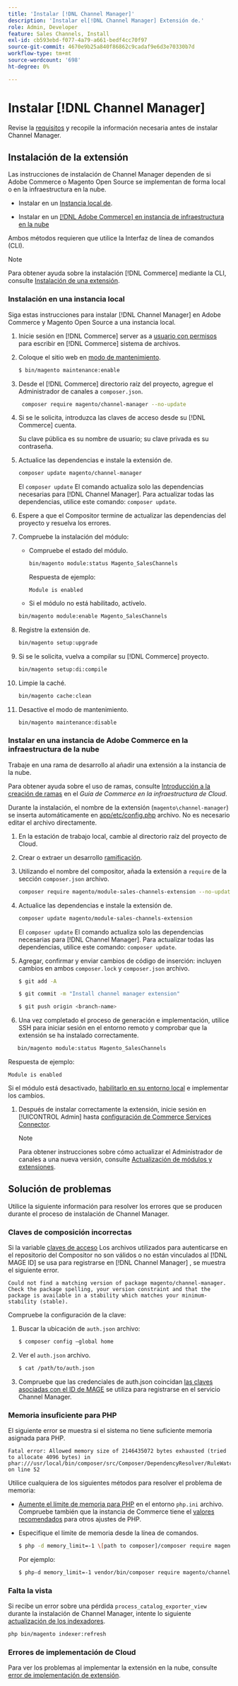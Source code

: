 ```yaml
---
title: 'Instalar [!DNL Channel Manager]'
description: 'Instalar el[!DNL Channel Manager] Extensión de.'
role: Admin, Developer
feature: Sales Channels, Install
exl-id: cb593ebd-f077-4a79-a661-bedf4cc70f97
source-git-commit: 4670e9b25a840f86862c9cadaf9e6d3e70330b7d
workflow-type: tm+mt
source-wordcount: '698'
ht-degree: 0%

---
```



# Instalar [!DNL Channel Manager]

Revise la [requisitos](onboard.md#requirements) y recopile la información necesaria antes de instalar Channel Manager.

## Instalación de la extensión

Las instrucciones de instalación de Channel Manager dependen de si Adobe Commerce o Magento Open Source se implementan de forma local o en la infraestructura en la nube.

- Instalar en un [Instancia local de](#install-on-an-on-premises-instance).

- Instalar en un [[!DNL Adobe Commerce] en instancia de infraestructura en la nube](#install-adobe-commerce-on-cloud-infrastructure)

Ambos métodos requieren que utilice la Interfaz de línea de comandos (CLI).

>[!NOTE]
>
>Para obtener ayuda sobre la instalación [!DNL Commerce] mediante la CLI, consulte [Instalación de una extensión](https://experienceleague.adobe.com/docs/commerce-operations/installation-guide/tutorials/extensions.html).

### Instalación en una instancia local

Siga estas instrucciones para instalar [!DNL Channel Manager] en Adobe Commerce y Magento Open Source a una instancia local.

1. Inicie sesión en [!DNL Commerce] server as a [usuario con permisos](https://experienceleague.adobe.com/docs/commerce-operations/installation-guide/prerequisites/file-system/configure-permissions.html) para escribir en [!DNL Commerce] sistema de archivos.

1. Coloque el sitio web en [modo de mantenimiento](https://experienceleague.adobe.com/docs/commerce-operations/installation-guide/tutorials/maintenance-mode.html).

   ```bash
   $ bin/magento maintenance:enable
   ```

1. Desde el [!DNL Commerce] directorio raíz del proyecto, agregue el Administrador de canales a `composer.json`.

   ```bash
    composer require magento/channel-manager --no-update
   ```

1. Si se le solicita, introduzca las claves de acceso desde su [!DNL Commerce] cuenta.

   Su clave pública es su nombre de usuario; su clave privada es su contraseña.

1. Actualice las dependencias e instale la extensión de.

   ```bash
   composer update magento/channel-manager
   ```

   El `composer update` El comando actualiza solo las dependencias necesarias para [!DNL Channel Manager]. Para actualizar todas las dependencias, utilice este comando: `composer update`.

1. Espere a que el Compositor termine de actualizar las dependencias del proyecto y resuelva los errores.

1. Compruebe la instalación del módulo:

   - Compruebe el estado del módulo.

     ```bash
     bin/magento module:status Magento_SalesChannels
     ```

     Respuesta de ejemplo:

     ```terminal
     Module is enabled
     ```

   - Si el módulo no está habilitado, actívelo.

   ```bash
   bin/magento module:enable Magento_SalesChannels
   ```

1. Registre la extensión de.

   ```bash
   bin/magento setup:upgrade
   ```

1. Si se le solicita, vuelva a compilar su [!DNL Commerce] proyecto.

   ```bash
   bin/magento setup:di:compile
   ```

1. Limpie la caché.

   ```bash
   bin/magento cache:clean
   ```

1. Desactive el modo de mantenimiento.

   ```bash
   bin/magento maintenance:disable
   ```

### Instalar en una instancia de Adobe Commerce en la infraestructura de la nube

Trabaje en una rama de desarrollo al añadir una extensión a la instancia de la nube.

Para obtener ayuda sobre el uso de ramas, consulte [Introducción a la creación de ramas](https://experienceleague.adobe.com/docs/commerce-cloud-service/user-guide/develop/cli-branches.html) en el _Guía de Commerce en la infraestructura de Cloud_.

Durante la instalación, el nombre de la extensión (`magento\channel-manager`) se inserta automáticamente en [app/etc/config.php](https://experienceleague.adobe.com/docs/commerce-cloud-service/user-guide/configure-store/store-settings.html) archivo. No es necesario editar el archivo directamente.

1. En la estación de trabajo local, cambie al directorio raíz del proyecto de Cloud.

1. Crear o extraer un desarrollo [ramificación](https://experienceleague.adobe.com/docs/commerce-cloud-service/user-guide/develop/cli-branches.html).

1. Utilizando el nombre del compositor, añada la extensión a `require` de la sección `composer.json` archivo.

   ```bash
   composer require magento/module-sales-channels-extension --no-update
   ```

1. Actualice las dependencias e instale la extensión de.

   ```bash
   composer update magento/module-sales-channels-extension
   ```

   El `composer update` El comando actualiza solo las dependencias necesarias para [!DNL Channel Manager]. Para actualizar todas las dependencias, utilice este comando: `composer update`.

1. Agregar, confirmar y enviar cambios de código de inserción: incluyen cambios en ambos `composer.lock` y `composer.json` archivo.

   ```bash
   $ git add -A
   ```

   ```bash
   $ git commit -m "Install channel manager extension" 
   ```

   ```bash
   $ git push origin <branch-name>
   ```

1. Una vez completado el proceso de generación e implementación, utilice SSH para iniciar sesión en el entorno remoto y comprobar que la extensión se ha instalado correctamente.

```bash
   bin/magento module:status Magento_SalesChannels
```

Respuesta de ejemplo:

```terminal
Module is enabled
```

Si el módulo está desactivado, [habilitarlo en su entorno local](https://experienceleague.adobe.com/docs/commerce-cloud-service/user-guide/configure-store/extensions.html) e implementar los cambios.


1. Después de instalar correctamente la extensión, inicie sesión en [!UICONTROL Admin] hasta [configuración de Commerce Services Connector](connect.md).

   >[!NOTE]
   >
   >Para obtener instrucciones sobre cómo actualizar el Administrador de canales a una nueva versión, consulte [Actualización de módulos y extensiones](https://experienceleague.adobe.com/docs/commerce-operations/upgrade-guide/modules/upgrade.html).


## Solución de problemas

Utilice la siguiente información para resolver los errores que se producen durante el proceso de instalación de Channel Manager.

### Claves de composición incorrectas

Si la variable [claves de acceso](https://experienceleague.adobe.com/docs/commerce-operations/installation-guide/prerequisites/authentication-keys.html) Los archivos utilizados para autenticarse en el repositorio del Compositor no son válidos o no están vinculados al [!DNL MAGE ID] se usa para registrarse en [!DNL Channel Manager] , se muestra el siguiente error.

```terminal
Could not find a matching version of package magento/channel-manager. Check the package spelling, your version constraint and that the package is available in a stability which matches your minimum-stability (stable).
```

Compruebe la configuración de la clave:

1. Buscar la ubicación de `auth.json` archivo:

   ```bash
   $ composer config –global home
   ```

1. Ver el `auth.json` archivo.

   ```bash
   $ cat /path/to/auth.json
   ```

1. Compruebe que las credenciales de auth.json coincidan [las claves asociadas con el ID de MAGE](https://experienceleague.adobe.com/docs/commerce-operations/installation-guide/prerequisites/authentication-keys.html) se utiliza para registrarse en el servicio Channel Manager.

### Memoria insuficiente para PHP

El siguiente error se muestra si el sistema no tiene suficiente memoria asignada para PHP.

```terminal
Fatal error: Allowed memory size of 2146435072 bytes exhausted (tried to allocate 4096 bytes) in phar:///usr/local/bin/composer/src/Composer/DependencyResolver/RuleWatchGraph.php on line 52
```

Utilice cualquiera de los siguientes métodos para resolver el problema de memoria:

- [Aumente el límite de memoria para PHP](https://experienceleague.adobe.com/docs/commerce-cloud-service/user-guide/configure/app/php-settings.html) en el entorno `php.ini` archivo. Compruebe también que la instancia de Commerce tiene el [valores recomendados](https://experienceleague.adobe.com/docs/commerce-operations/installation-guide/prerequisites/php-settings.html) para otros ajustes de PHP.

- Especifique el límite de memoria desde la línea de comandos.

  ```bash
  $ php -d memory_limit=-1 \[path to composer]/composer require magento/payment-services.
  ```

  Por ejemplo:

  ```bash
  $ php-d memory_limit=-1 vendor/bin/composer require magento/channel-manager
  ```

### Falta la vista

Si recibe un error sobre una pérdida `process_catalog_exporter_view` durante la instalación de Channel Manager, intente lo siguiente [actualización de los indexadores](https://experienceleague.adobe.com/docs/commerce-operations/configuration-guide/cli/manage-indexers.html).

```bash
php bin/magento indexer:refresh
```

### Errores de implementación de Cloud

Para ver los problemas al implementar la extensión en la nube, consulte [error de implementación de extensión](https://experienceleague.adobe.com/docs/commerce-cloud-service/user-guide/develop/deploy/recover-failed-deployment.html).
